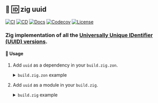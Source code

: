 ## :lizard: :id: **zig uuid**

[![CI][ci-shield]][ci-url]
[![CD][cd-shield]][cd-url]
[![Docs][docs-shield]][docs-url]
[![Codecov][codecov-shield]][codecov-url]
[![License][license-shield]][license-url]

### Zig implementation of all the [Universally Unique IDentifier (UUID) versions](https://www.ietf.org/archive/id/draft-peabody-dispatch-new-uuid-format-04.html).

#### :rocket: Usage

1. Add `uuid` as a dependency in your `build.zig.zon`.

    <details>

    <summary><code>build.zig.zon</code> example</summary>

    ```zig
    .{
        .name = "<name_of_your_package>",
        .version = "<version_of_your_package>",
        .dependencies = .{
            .uuid = .{
                .url = "https://github.com/tensorush/zig-uuid/archive/<git_tag_or_commit_hash>.tar.gz",
                .hash = "<package_hash>",
            },
        },
    }
    ```

    Set `<package_hash>` to `12200000000000000000000000000000000000000000000000000000000000000000`, and Zig will provide the correct found value in an error message.

    </details>

2. Add `uuid` as a module in your `build.zig`.

    <details>

    <summary><code>build.zig</code> example</summary>

    ```zig
    const uuid = b.dependency("uuid", .{});
    exe.addModule("Uuid", uuid.module("Uuid"));
    ```

    </details>

<!-- MARKDOWN LINKS -->

[ci-shield]: https://img.shields.io/github/actions/workflow/status/tensorush/zig-uuid/ci.yaml?branch=main&style=for-the-badge&logo=github&label=CI&labelColor=black
[ci-url]: https://github.com/tensorush/zig-uuid/blob/main/.github/workflows/ci.yaml
[cd-shield]: https://img.shields.io/github/actions/workflow/status/tensorush/zig-uuid/cd.yaml?branch=main&style=for-the-badge&logo=github&label=CD&labelColor=black
[cd-url]: https://github.com/tensorush/zig-uuid/blob/main/.github/workflows/cd.yaml
[docs-shield]: https://img.shields.io/badge/click-F6A516?style=for-the-badge&logo=zig&logoColor=F6A516&label=docs&labelColor=black
[docs-url]: https://tensorush.github.io/zig-uuid
[codecov-shield]: https://img.shields.io/codecov/c/github/tensorush/zig-uuid?style=for-the-badge&labelColor=black
[codecov-url]: https://app.codecov.io/gh/tensorush/zig-uuid
[license-shield]: https://img.shields.io/github/license/tensorush/zig-uuid.svg?style=for-the-badge&labelColor=black
[license-url]: https://github.com/tensorush/zig-uuid/blob/main/LICENSE.md
